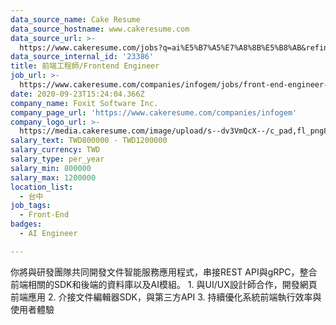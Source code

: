 ```yaml
---
data_source_name: Cake Resume
data_source_hostname: www.cakeresume.com
data_source_url: >-
  https://www.cakeresume.com/jobs?q=ai%E5%B7%A5%E7%A8%8B%E5%B8%AB&refinementList%5Blang_[…]y_type%5D=per_year&range%5Bsalary_range%5D%5Bmin%5D=1000000
data_source_internal_id: '23386'
title: 前端工程師/Frontend Engineer
job_url: >-
  https://www.cakeresume.com/companies/infogem/jobs/front-end-engineer-web-development-engineer-184571
date: 2020-09-23T15:24:04.366Z
company_name: Foxit Software Inc.
company_page_url: 'https://www.cakeresume.com/companies/infogem'
company_logo_url: >-
  https://media.cakeresume.com/image/upload/s--dv3VmQcX--/c_pad,fl_png8,h_200,w_200/v1596297945/fecvlhv9wcuogl78ojnr.png
salary_text: TWD800000 - TWD1200000
salary_currency: TWD
salary_type: per_year
salary_min: 800000
salary_max: 1200000
location_list:
  - 台中
job_tags:
  - Front-End
badges:
  - AI Engineer

---
```


你將與研發團隊共同開發文件智能服務應用程式，串接REST API與gRPC，整合前端相關的SDK和後端的資料庫以及AI模組。 1. 與UI/UX設計師合作，開發網頁前端應用 2. 介接文件編輯器SDK，與第三方API 3. 持續優化系統前端執行效率與使用者體驗